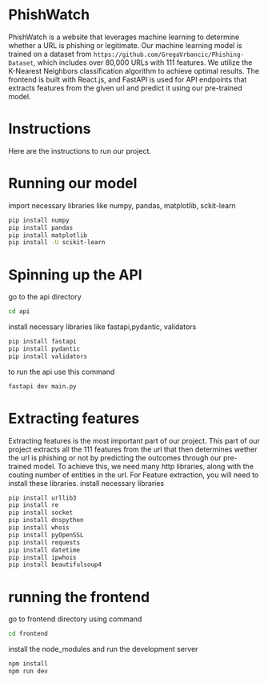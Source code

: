 # PhishWatch
PhishWatch is a website that leverages machine learning to determine whether a URL is phishing or legitimate. Our machine learning model is trained on a dataset from  `https://github.com/GregaVrbancic/Phishing-Dataset`, which includes over 80,000 URLs with 111 features. We utilize the K-Nearest Neighbors classification algorithm to achieve optimal results. The frontend is built with React.js, and FastAPI is used for API endpoints that extracts features from the given url and predict it using our pre-trained model.
# Instructions
Here are the instructions to run our project.
# Running our model
import necessary libraries like numpy, pandas, matplotlib, sckit-learn
<br/>
```sh
pip install numpy
pip install pandas
pip install matplotlib
pip install -U scikit-learn
```
# Spinning up the API

go to the api directory
```sh
cd api
```
install necessary libraries like fastapi,pydantic, validators <br/>
```sh
pip install fastapi 
pip install pydantic
pip install validators
```
to run the api use this command <br/>
```sh
fastapi dev main.py
```
# Extracting features
Extracting features is the most important part of our project. This part of our project extracts all the 111 features from the url that then determines wether the url is phishing or not by predicting the outcomes through our pre-trained model. To achieve this, we need many http libraries, along with the couting number of entities in the url. For Feature extraction, you will need to install these libraries.
install necessary libraries 
```sh
pip install urllib3
pip install re
pip install socket
pip install dnspython
pip install whois
pip install pyOpenSSL
pip install requests
pip install datetime
pip install ipwhois
pip install beautifulsoup4
```
# running the frontend 
go to frontend directory using command 
```sh
cd frontend
```
install the node_modules and run the development server
```sh
npm install
npm run dev
```
